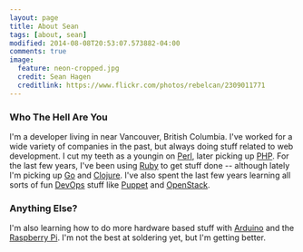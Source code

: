 ```yaml
---
layout: page
title: About Sean
tags: [about, sean]
modified: 2014-08-08T20:53:07.573882-04:00
comments: true
image:
  feature: neon-cropped.jpg
  credit: Sean Hagen
  creditlink: https://www.flickr.com/photos/rebelcan/2309011771
---
```


### Who The Hell Are You

I'm a developer living in near Vancouver, British Columbia. I've worked for a wide variety of companies in the past, but always doing stuff related to web development. I cut my teeth as a youngin on [Perl](1), later picking up [PHP](2). For the last few years, I've been using [Ruby](3) to get stuff done -- although lately I'm picking up [Go](4) and [Clojure](5). I've also spent the last few years learning all sorts of fun [DevOps](6) stuff like [Puppet](7) and [OpenStack](8).

### Anything Else?

I'm also learning how to do more hardware based stuff with [Arduino](9) and the [Raspberry Pi](10). I'm not the best at soldering yet, but I'm getting better.
